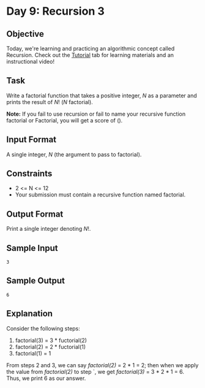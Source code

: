 # Day 9: Recursion 3

## Objective 
Today, we're learning and practicing an algorithmic concept called Recursion. Check out the [Tutorial](https://www.hackerrank.com/challenges/30-recursion/tutorial) tab for learning materials and an instructional video!

## Task 
Write a factorial function that takes a positive integer, *N* as a parameter and prints the result of *N*! (*N* factorial).

**Note:** If you fail to use recursion or fail to name your recursive function factorial or Factorial, you will get a score of ().

## Input Format

A single integer, *N* (the argument to pass to factorial).

## Constraints
- 2 <= N <= 12 
- Your submission must contain a recursive function named factorial.

## Output Format
Print a single integer denoting *N*!.

## Sample Input
```
3
```

## Sample Output
```
6
```

## Explanation

Consider the following steps:
1. factorial(3) = 3 * fuctorial(2)
2. factorial(2) = 2 * fuctorial(1)
3. factorial(1) = 1

From steps 2 and 3, we can say *factorial(2)* = 2 * 1 = 2; then when we apply the value from *factorial(2)* to step `, we get *factorial(3)* = 3 * 2 * 1 = 6. Thus, we print 6 as our answer.